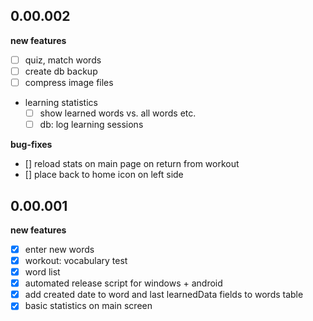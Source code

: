 
## 0.00.002

**new features**
* [ ] quiz, match words
* [ ] create db backup
* [ ] compress image files
* learning statistics
  * [ ] show learned words vs. all words etc.
  * [ ] db: log learning sessions

**bug-fixes**
* [] reload stats on main page on return from workout
* [] place back to home icon on left side

## 0.00.001

**new features**
* [x] enter new words
* [x] workout: vocabulary test
* [x] word list
* [x] automated release script for windows + android
* [x] add created date to word and last learnedData fields to words table
* [x] basic statistics on main screen
